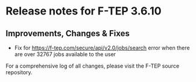 # Release notes for F-TEP 3.6.10

## Improvements, Changes &amp; Fixes

* Fix for https://f-tep.com/secure/api/v2.0/jobs/search error when 
 there are over 32767 jobs available to the user
 
For a comprehensive log of all changes, please visit the F-TEP source
repository.
